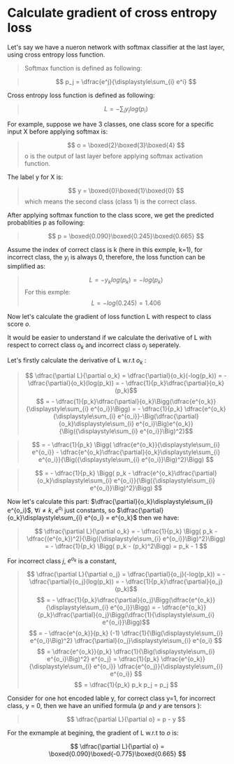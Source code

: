 # Calculate gradient of cross entropy loss

Let's say we have a nueron network with softmax classifier at the last layer, using cross entropy loss function.

> Softmax function is defined as following:

>  $$ p_j = \dfrac{e^j}{\displaystyle\sum_{i} e^i} $$ 

Cross entropy loss function is defined as following:

> $$ L = -\displaystyle\sum_{i} y_ilog(p_i) $$

For example, suppose we have 3 classes, one class score for a specific input X before applying softmax is:

> $$ o = \boxed{2}\boxed{3}\boxed{4} $$
o is the output of last layer before applying softmax activation function.

The label y for X is:
> $$ y = \boxed{0}\boxed{1}\boxed{0} $$
which means the second class (class 1) is the correct class.

After applying softmax function to the class score, we get the predicted probablities p as following:
> $$ p = \boxed{0.090}\boxed{0.245}\boxed{0.665} $$

Assume the index of correct class is k (here in this exmple, k=1), for incorrect class, the $y_i$ is always 0, therefore, the loss function can be simplified as:
> $$ L = -y_klog(p_k) = -log(p_k)$$
For this exmple:
> $$ L = -log(0.245) = 1.406 $$

Now let's calculate the gradient of loss function L with respect to class score $o$.

It would be easier to understand if we calculate the derivative of L with respect to correct class $o_k$ and incorrect class $o_j$ seperately.

Let's firstly calculate the derivative of L w.r.t $o_k$ :
> $$ \dfrac{\partial L}{\partial o_k} = \dfrac{\partial}{o_k}(-log(p_k)) = -\dfrac{\partial}{o_k}(log(p_k)) = - \dfrac{1}{p_k}\dfrac{\partial}{o_k}(p_k)$$
> $$ =  - \dfrac{1}{p_k}\dfrac{\partial}{o_k}\Bigg(\dfrac{e^{o_k}}{\displaystyle\sum_{i} e^{o_i}}\Bigg) = - \dfrac{1}{p_k} \dfrac{e^{o_k}{\displaystyle\sum_{i} e^{o_i}}-\Big(\dfrac{\partial}{o_k}\displaystyle\sum_{i} e^{o_i}\Big)e^{o_k}}{\Big({\displaystyle\sum_{i} e^{o_i}}\Big)^2}$$

>$$ = - \dfrac{1}{p_k} \Bigg( \dfrac{e^{o_k}}{\displaystyle\sum_{i} e^{o_i}} - \dfrac{e^{o_k}\dfrac{\partial}{o_k}\displaystyle\sum_{i} e^{o_i}}{\Big({\displaystyle\sum_{i} e^{o_i}}\Big)^2}\Bigg) $$

>$$ = - \dfrac{1}{p_k} \Bigg( p_k - \dfrac{e^{o_k}\dfrac{\partial}{o_k}\displaystyle\sum_{i} e^{o_i}}{\Big({\displaystyle\sum_{i} e^{o_i}}\Big)^2}\Bigg) $$

Now let's calculate this part: $\dfrac{\partial}{o_k}\displaystyle\sum_{i} e^{o_i}$, $\forall i\ne k$, $e^{o_i}$ just constants, so $\dfrac{\partial}{o_k}\displaystyle\sum_{i} e^{o_i} = e^{o_k}$
then we have:
>$$ \dfrac{\partial L}{\partial o_k} =  - \dfrac{1}{p_k} \Bigg( p_k - \dfrac{(e^{o_k})^2}{\Big({\displaystyle\sum_{i} e^{o_i}}\Big)^2}\Bigg) = - \dfrac{1}{p_k} \Bigg( p_k - (p_k)^2\Bigg) = p_k - 1 $$ 

For incorrect class $j$, $e^{o_k}$ is a constant,
> $$ \dfrac{\partial L}{\partial o_j} = \dfrac{\partial}{o_j}(-log(p_k)) = -\dfrac{\partial}{o_j}(log(p_k)) = - \dfrac{1}{p_k}\dfrac{\partial}{o_j}(p_k)$$
> $$ =  - \dfrac{1}{p_k}\dfrac{\partial}{o_j}\Bigg(\dfrac{e^{o_k}}{\displaystyle\sum_{i} e^{o_i}}\Bigg) = - \dfrac{e^{o_k}}{p_k}\dfrac{\partial}{o_j}\Bigg(\dfrac{1}{\displaystyle\sum_{i} e^{o_i}}\Bigg)$$
> $$ = - \dfrac{e^{o_k}}{p_k} (-1) \dfrac{1}{\Big(\displaystyle\sum_{i} e^{o_i}\Big)^2} \dfrac{\partial}{o_j}\displaystyle\sum_{i} e^{o_i} $$
> $$ =  \dfrac{e^{o_k}}{p_k} \dfrac{1}{\Big(\displaystyle\sum_{i} e^{o_i}\Big)^2}  e^{o_j} =  \dfrac{1}{p_k} \dfrac{e^{o_k}}{\displaystyle\sum_{i} e^{o_i}} \dfrac{e^{o_j}}{\displaystyle\sum_{i} e^{o_i}} $$
>$$ = \dfrac{1}{p_k} p_k p_j = p_j $$

Consider for one hot encoded lable y, for correct class y=1, for incorrect class, y = 0, then we have an unified formula ($p$ and $y$ are tensors ):
> $$ \dfrac{\partial L}{\partial o} = p - y $$

For the exmample at begining, the gradient of L w.r.t to $o$ is:

$$ \dfrac{\partial L}{\partial o} = \boxed{0.090}\boxed{-0.775}\boxed{0.665} $$

